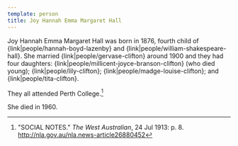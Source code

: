 ```yaml
---
template: person
title: Joy Hannah Emma Margaret Hall
---
```


Joy Hannah Emma Margaret Hall was born in 1876, fourth child of {link|people/hannah-boyd-lazenby} and {link|people/william-shakespeare-hall}.
She married {link|people/gervase-clifton} around 1900 and they had four daughters:
{link|people/millicent-joyce-branson-clifton} (who died young);
{link|people/lily-clifton};
{link|people/madge-louise-clifton}; and
{link|people/tita-clifton}.

They all attended Perth College.[^WestAusSocialNotes1913]

She died in 1960.

[^WestAusSocialNotes1913]:
	"SOCIAL NOTES." *The West Australian*, 24 Jul 1913: p. 8.
	http://nla.gov.au/nla.news-article26880452
